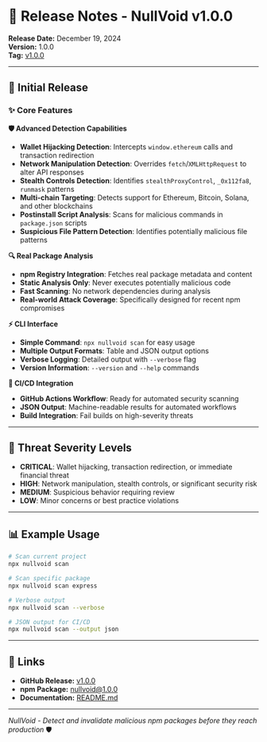 # 🚀 Release Notes - NullVoid v1.0.0

**Release Date:** December 19, 2024  
**Version:** 1.0.0  
**Tag:** [v1.0.0](https://github.com/kurt-grung/NullVoid/releases/tag/v1.0.0)

---

## 🎉 **Initial Release**

### ✨ **Core Features**

**🛡️ Advanced Detection Capabilities**
- **Wallet Hijacking Detection**: Intercepts `window.ethereum` calls and transaction redirection
- **Network Manipulation Detection**: Overrides `fetch`/`XMLHttpRequest` to alter API responses
- **Stealth Controls Detection**: Identifies `stealthProxyControl`, `_0x112fa8`, `runmask` patterns
- **Multi-chain Targeting**: Detects support for Ethereum, Bitcoin, Solana, and other blockchains
- **Postinstall Script Analysis**: Scans for malicious commands in `package.json` scripts
- **Suspicious File Pattern Detection**: Identifies potentially malicious file patterns

**🔍 Real Package Analysis**
- **npm Registry Integration**: Fetches real package metadata and content
- **Static Analysis Only**: Never executes potentially malicious code
- **Fast Scanning**: No network dependencies during analysis
- **Real-world Attack Coverage**: Specifically designed for recent npm compromises

**⚡ CLI Interface**
- **Simple Command**: `npx nullvoid scan` for easy usage
- **Multiple Output Formats**: Table and JSON output options
- **Verbose Logging**: Detailed output with `--verbose` flag
- **Version Information**: `--version` and `--help` commands

**🔧 CI/CD Integration**
- **GitHub Actions Workflow**: Ready for automated security scanning
- **JSON Output**: Machine-readable results for automated workflows
- **Build Integration**: Fail builds on high-severity threats

---

## 🚨 **Threat Severity Levels**

- **CRITICAL**: Wallet hijacking, transaction redirection, or immediate financial threat
- **HIGH**: Network manipulation, stealth controls, or significant security risk
- **MEDIUM**: Suspicious behavior requiring review
- **LOW**: Minor concerns or best practice violations

---

## 📊 **Example Usage**

```bash
# Scan current project
npx nullvoid scan

# Scan specific package
npx nullvoid scan express

# Verbose output
npx nullvoid scan --verbose

# JSON output for CI/CD
npx nullvoid scan --output json
```

---

## 🔗 **Links**

- **GitHub Release:** [v1.0.0](https://github.com/kurt-grung/NullVoid/releases/tag/v1.0.0)
- **npm Package:** [nullvoid@1.0.0](https://www.npmjs.com/package/nullvoid/v/1.0.0)
- **Documentation:** [README.md](https://github.com/kurt-grung/NullVoid/blob/main/README.md)

---

*NullVoid - Detect and invalidate malicious npm packages before they reach production* 🛡️
